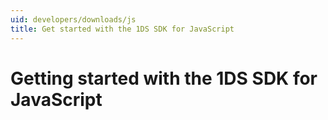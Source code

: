 ```yaml
---
uid: developers/downloads/js
title: Get started with the 1DS SDK for JavaScript
---
```

# Getting started with the 1DS SDK for JavaScript
